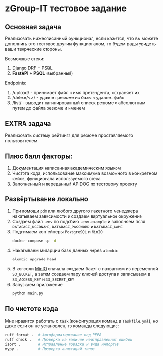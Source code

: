 # zGroup-IT тестовое задание

## Основная задача
Реализовать нижеописанный функционал, если кажется, что вы можете дополнить это тестовое другим функционалом, то будем рады увидеть ваши творческие стороны.

Возможные стеки:
1. Django DRF + PSQL
2. **FastAPI + PSQL** (выбранный) 

Endpoints:
1. /upload/ - принимает файл и имя претендента, сохраняет их
2. /delete/<>/ - удаляет резюме из базы и удаляет файл
3. /list/ - выводит пагинированный список резюме с абсолютным путем до файла резюме и именем

## EXTRA задача
Реализовать систему рейтинга для резюме проставляемого пользователем.

## Плюс балл факторы:
1. Документация написанная академическим языком
2. Чистота кода, использование максимума возможного в конкретном кейсе, функционала используемого стека
3. Заполненный и переданный APIDOG по тестовому проекту

## Развёртывание локально
1. При помощи `pdm` или любого другого пакетного менеджера накатываем зависимости и создаем виртуальное окружение
2. Создаем файл `.env` по подобию `.env.example` и заполняем поля `DATABASE_USERNAME`, `DATABASE_PASSWORD` и `DATABASE_NAME`
3. Поднимаем контейнеры `PostgreSQL` и `MinIO`
   ```bash
   docker-compose up -d
   ```
4. Накатываем мигарции базы данных через `alembic`
   ```bash
   alembic upgrade head
   ```
5. В консоли [MinIO](http://localhost:9001) сначала создаем бакет с названием из переменной `S3_BUCKET`, а затем создаем пару ключей доступа и записываем в `S3_ACCESS_KEY` и `S3_SECRET_KEY`
6. Запускаем приложение
   ```bash
   python main.py
   ```
## По чистоте кода
Мне нравится работать с `task` (конфигурация команд в `Taskfile.yml`), но даже если он не установлен, то команды следующие:
```bash
ruff format .  # Автоформатирование под PEP8
ruff check .   # Проверка на наличие неисправленных ошибок
isort .        # Исправление порядка и вида импортов
mypy .         # Проверка аннотаций типов
```

